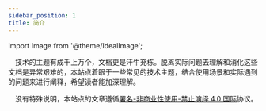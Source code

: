 ```yaml
---
sidebar_position: 1
title: 简介
---
```


import Image from '@theme/IdealImage';

 技术的主题有成千上万个，文档更是汗牛充栋。脱离实际问题去理解和消化这些文档是异常艰难的，本站点着眼于一些常见的技术主题，结合使用场景和实际遇到的问题来进行阐释，希望读者能加深理解。

 没有特殊说明，本站点的文章遵循[署名-非商业性使用-禁止演绎 4.0 国际](https://creativecommons.org/licenses/by-nc-nd/4.0/deed.zh)协议。
